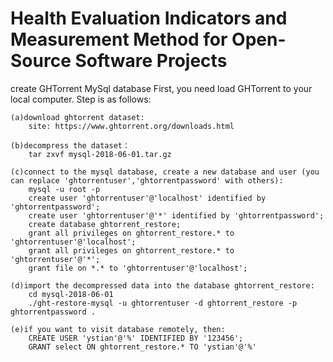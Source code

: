 #  Health Evaluation Indicators and Measurement Method for Open-Source Software Projects
create GHTorrent MySql database
First, you need load GHTorrent to your local computer. Step is as follows:
	
	(a)download ghtorrent dataset:
		site: https://www.ghtorrent.org/downloads.html
	
	(b)decompress the dataset：
		tar zxvf mysql-2018-06-01.tar.gz
	
	(c)connect to the mysql database, create a new database and user (you can replace 'ghtorrentuser','ghtorrentpassword' with others):
		mysql -u root -p
		create user 'ghtorrentuser'@'localhost' identified by 'ghtorrentpassword';
		create user 'ghtorrentuser'@'*' identified by 'ghtorrentpassword';
		create database ghtorrent_restore;
		grant all privileges on ghtorrent_restore.* to 'ghtorrentuser'@'localhost';
		grant all privileges on ghtorrent_restore.* to 'ghtorrentuser'@'*';
		grant file on *.* to 'ghtorrentuser'@'localhost';
	
	(d)import the decompressed data into the database ghtorrent_restore:
		cd mysql-2018-06-01
		./ght-restore-mysql -u ghtorrentuser -d ghtorrent_restore -p ghtorrentpassword . 
	
	(e)if you want to visit database remotely, then:
		CREATE USER 'ystian'@'%' IDENTIFIED BY '123456';
		GRANT select ON ghtorrent_restore.* TO 'ystian'@'%'


